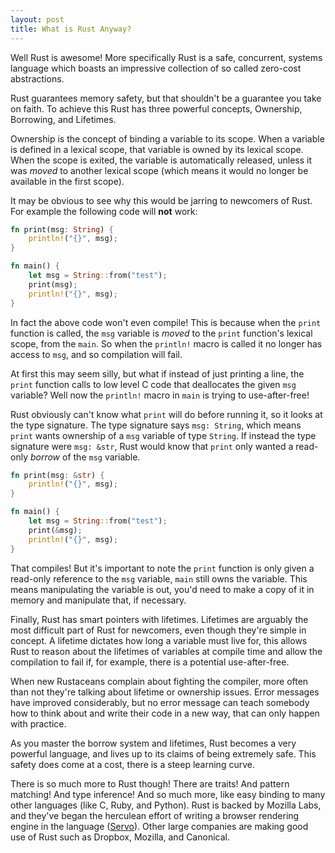 ```yaml
---
layout: post
title: What is Rust Anyway?
---
```


Well Rust is awesome!  More specifically Rust is a safe, concurrent, systems language which boasts an impressive collection of so called zero-cost abstractions.

Rust guarantees memory safety, but that shouldn't be a guarantee you take on faith.  To achieve this Rust has three powerful concepts, Ownership, Borrowing, and Lifetimes.

Ownership is the concept of binding a variable to its scope.  When a variable is defined in a lexical scope, that variable is owned by its lexical scope.  When the scope is exited, the variable is automatically released, unless it was _moved_ to another lexical scope (which means it would no longer be available in the first scope).

It may be obvious to see why this would be jarring to newcomers of Rust.  For example the following code will __not__ work:

```rust
fn print(msg: String) {
    println!("{}", msg);
}

fn main() {
    let msg = String::from("test");
    print(msg);
    println!("{}", msg);
}
```

In fact the above code won't even compile!  This is because when the `print` function is called, the `msg` variable is _moved_ to the `print` function's lexical scope, from the `main`.  So when the `println!` macro is called it no longer has access to `msg`, and so compilation will fail.

At first this may seem silly, but what if instead of just printing a line, the `print` function calls to low level C code that deallocates the given `msg` variable?  Well now the `println!` macro in `main` is trying to use-after-free!

Rust obviously can't know what `print` will do before running it, so it looks at the type signature.  The type signature says `msg: String`, which means `print` wants ownership of a `msg` variable of type `String`.  If instead the type signature were `msg: &str`, Rust would know that `print` only wanted a read-only _borrow_ of the `msg` variable.

```rust
fn print(msg: &str) {
    println!("{}", msg);
}

fn main() {
    let msg = String::from("test");
    print(&msg);
    println!("{}", msg);
}
```

That compiles!  But it's important to note the `print` function is only given a read-only reference to the `msg` variable, `main` still owns the variable.  This means manipulating the variable is out, you'd need to make a copy of it in memory and manipulate that, if necessary.

Finally, Rust has smart pointers with lifetimes.  Lifetimes are arguably the most difficult part of Rust for newcomers, even though they're simple in concept.  A lifetime dictates how long a variable must live for, this allows Rust to reason about the lifetimes of variables at compile time and allow the compilation to fail if, for example, there is a potential use-after-free.

When new Rustaceans complain about fighting the compiler, more often than not they're talking about lifetime or ownership issues.  Error messages have improved considerably, but no error message can teach somebody how to think about and write their code in a new way, that can only happen with practice.

As you master the borrow system and lifetimes, Rust becomes a very powerful language, and lives up to its claims of being extremely safe.  This safety does come at a cost, there is a steep learning curve.

There is so much more to Rust though!  There are traits! And pattern matching! And type inference! And so much more, like easy binding to many other languages (like C, Ruby, and Python).  Rust is backed by Mozilla Labs, and they've began the herculean effort of writing a browser rendering engine in the language ([Servo](https://servo.org/)).  Other large companies are making good use of Rust such as Dropbox, Mozilla, and Canonical.
